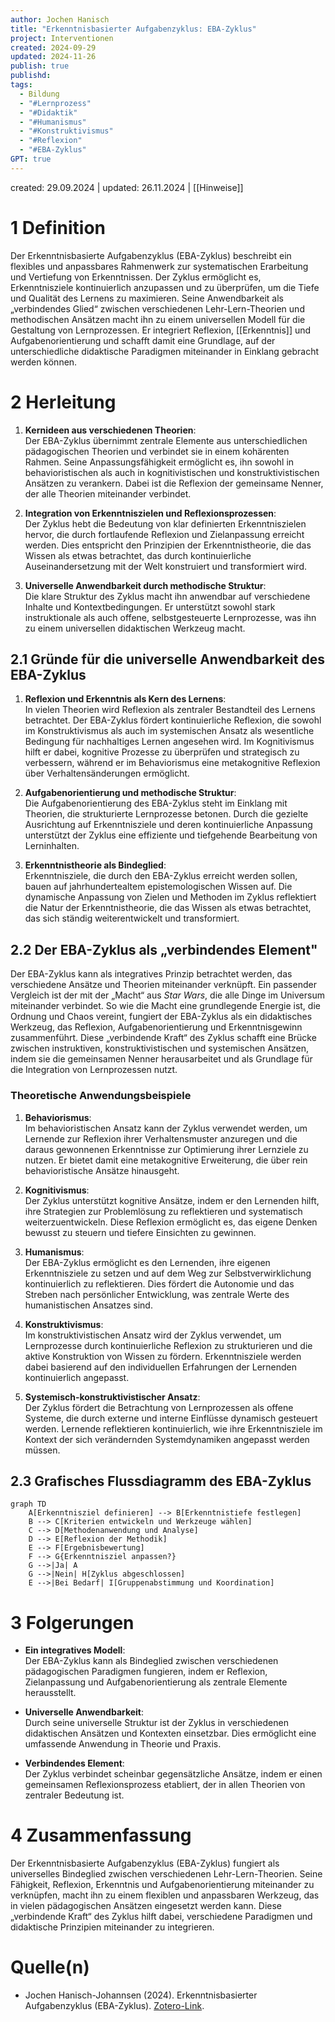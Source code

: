 ```yaml
---
author: Jochen Hanisch
title: "Erkenntnisbasierter Aufgabenzyklus: EBA-Zyklus"
project: Interventionen
created: 2024-09-29
updated: 2024-11-26
publish: true
publishd: 
tags:
  - Bildung
  - "#Lernprozess"
  - "#Didaktik"
  - "#Humanismus"
  - "#Konstruktivismus"
  - "#Reflexion"
  - "#EBA-Zyklus"
GPT: true
---
```


created: 29.09.2024 | updated: 26.11.2024 | [[Hinweise]]

# 1 Definition

Der Erkenntnisbasierte Aufgabenzyklus (EBA-Zyklus) beschreibt ein flexibles und anpassbares Rahmenwerk zur systematischen Erarbeitung und Vertiefung von Erkenntnissen. Der Zyklus ermöglicht es, Erkenntnisziele kontinuierlich anzupassen und zu überprüfen, um die Tiefe und Qualität des Lernens zu maximieren. Seine Anwendbarkeit als „verbindendes Glied“ zwischen verschiedenen Lehr-Lern-Theorien und methodischen Ansätzen macht ihn zu einem universellen Modell für die Gestaltung von Lernprozessen. Er integriert Reflexion, [[Erkenntnis]] und Aufgabenorientierung und schafft damit eine Grundlage, auf der unterschiedliche didaktische Paradigmen miteinander in Einklang gebracht werden können.

# 2 Herleitung

1. **Kernideen aus verschiedenen Theorien**:  
   Der EBA-Zyklus übernimmt zentrale Elemente aus unterschiedlichen pädagogischen Theorien und verbindet sie in einem kohärenten Rahmen. Seine Anpassungsfähigkeit ermöglicht es, ihn sowohl in behavioristischen als auch in kognitivistischen und konstruktivistischen Ansätzen zu verankern. Dabei ist die Reflexion der gemeinsame Nenner, der alle Theorien miteinander verbindet.

2. **Integration von Erkenntniszielen und Reflexionsprozessen**:  
   Der Zyklus hebt die Bedeutung von klar definierten Erkenntniszielen hervor, die durch fortlaufende Reflexion und Zielanpassung erreicht werden. Dies entspricht den Prinzipien der Erkenntnistheorie, die das Wissen als etwas betrachtet, das durch kontinuierliche Auseinandersetzung mit der Welt konstruiert und transformiert wird.

3. **Universelle Anwendbarkeit durch methodische Struktur**:  
   Die klare Struktur des Zyklus macht ihn anwendbar auf verschiedene Inhalte und Kontextbedingungen. Er unterstützt sowohl stark instruktionale als auch offene, selbstgesteuerte Lernprozesse, was ihn zu einem universellen didaktischen Werkzeug macht.

## 2.1 Gründe für die universelle Anwendbarkeit des EBA-Zyklus

1. **Reflexion und Erkenntnis als Kern des Lernens**:  
   In vielen Theorien wird Reflexion als zentraler Bestandteil des Lernens betrachtet. Der EBA-Zyklus fördert kontinuierliche Reflexion, die sowohl im Konstruktivismus als auch im systemischen Ansatz als wesentliche Bedingung für nachhaltiges Lernen angesehen wird. Im Kognitivismus hilft er dabei, kognitive Prozesse zu überprüfen und strategisch zu verbessern, während er im Behaviorismus eine metakognitive Reflexion über Verhaltensänderungen ermöglicht.

2. **Aufgabenorientierung und methodische Struktur**:  
   Die Aufgabenorientierung des EBA-Zyklus steht im Einklang mit Theorien, die strukturierte Lernprozesse betonen. Durch die gezielte Ausrichtung auf Erkenntnisziele und deren kontinuierliche Anpassung unterstützt der Zyklus eine effiziente und tiefgehende Bearbeitung von Lerninhalten.

3. **Erkenntnistheorie als Bindeglied**:  
   Erkenntnisziele, die durch den EBA-Zyklus erreicht werden sollen, bauen auf jahrhundertealtem epistemologischen Wissen auf. Die dynamische Anpassung von Zielen und Methoden im Zyklus reflektiert die Natur der Erkenntnistheorie, die das Wissen als etwas betrachtet, das sich ständig weiterentwickelt und transformiert.

## 2.2 Der EBA-Zyklus als „verbindendes Element"

Der EBA-Zyklus kann als integratives Prinzip betrachtet werden, das verschiedene Ansätze und Theorien miteinander verknüpft. Ein passender Vergleich ist der mit der „Macht“ aus *Star Wars*, die alle Dinge im Universum miteinander verbindet. So wie die Macht eine grundlegende Energie ist, die Ordnung und Chaos vereint, fungiert der EBA-Zyklus als ein didaktisches Werkzeug, das Reflexion, Aufgabenorientierung und Erkenntnisgewinn zusammenführt. Diese „verbindende Kraft“ des Zyklus schafft eine Brücke zwischen instruktiven, konstruktivistischen und systemischen Ansätzen, indem sie die gemeinsamen Nenner herausarbeitet und als Grundlage für die Integration von Lernprozessen nutzt.

### Theoretische Anwendungsbeispiele

1. **Behaviorismus**:  
   Im behavioristischen Ansatz kann der Zyklus verwendet werden, um Lernende zur Reflexion ihrer Verhaltensmuster anzuregen und die daraus gewonnenen Erkenntnisse zur Optimierung ihrer Lernziele zu nutzen. Er bietet damit eine metakognitive Erweiterung, die über rein behavioristische Ansätze hinausgeht.

2. **Kognitivismus**:  
   Der Zyklus unterstützt kognitive Ansätze, indem er den Lernenden hilft, ihre Strategien zur Problemlösung zu reflektieren und systematisch weiterzuentwickeln. Diese Reflexion ermöglicht es, das eigene Denken bewusst zu steuern und tiefere Einsichten zu gewinnen.

3. **Humanismus**:  
   Der EBA-Zyklus ermöglicht es den Lernenden, ihre eigenen Erkenntnisziele zu setzen und auf dem Weg zur Selbstverwirklichung kontinuierlich zu reflektieren. Dies fördert die Autonomie und das Streben nach persönlicher Entwicklung, was zentrale Werte des humanistischen Ansatzes sind.

4. **Konstruktivismus**:  
   Im konstruktivistischen Ansatz wird der Zyklus verwendet, um Lernprozesse durch kontinuierliche Reflexion zu strukturieren und die aktive Konstruktion von Wissen zu fördern. Erkenntnisziele werden dabei basierend auf den individuellen Erfahrungen der Lernenden kontinuierlich angepasst.

5. **Systemisch-konstruktivistischer Ansatz**:  
   Der Zyklus fördert die Betrachtung von Lernprozessen als offene Systeme, die durch externe und interne Einflüsse dynamisch gesteuert werden. Lernende reflektieren kontinuierlich, wie ihre Erkenntnisziele im Kontext der sich verändernden Systemdynamiken angepasst werden müssen.
## 2.3 Grafisches Flussdiagramm des EBA-Zyklus

```mermaid
graph TD
    A[Erkenntnisziel definieren] --> B[Erkenntnistiefe festlegen]
    B --> C[Kriterien entwickeln und Werkzeuge wählen]
    C --> D[Methodenanwendung und Analyse]
    D --> E[Reflexion der Methodik]
    E --> F[Ergebnisbewertung]
    F --> G{Erkenntnisziel anpassen?}
    G -->|Ja| A
    G -->|Nein| H[Zyklus abgeschlossen]
    E -->|Bei Bedarf| I[Gruppenabstimmung und Koordination]
```

# 3 Folgerungen

- **Ein integratives Modell**:  
  Der EBA-Zyklus kann als Bindeglied zwischen verschiedenen pädagogischen Paradigmen fungieren, indem er Reflexion, Zielanpassung und Aufgabenorientierung als zentrale Elemente herausstellt.

- **Universelle Anwendbarkeit**:  
  Durch seine universelle Struktur ist der Zyklus in verschiedenen didaktischen Ansätzen und Kontexten einsetzbar. Dies ermöglicht eine umfassende Anwendung in Theorie und Praxis.

- **Verbindendes Element**:  
  Der Zyklus verbindet scheinbar gegensätzliche Ansätze, indem er einen gemeinsamen Reflexionsprozess etabliert, der in allen Theorien von zentraler Bedeutung ist.
# 4 Zusammenfassung

Der Erkenntnisbasierte Aufgabenzyklus (EBA-Zyklus) fungiert als universelles Bindeglied zwischen verschiedenen Lehr-Lern-Theorien. Seine Fähigkeit, Reflexion, Erkenntnis und Aufgabenorientierung miteinander zu verknüpfen, macht ihn zu einem flexiblen und anpassbaren Werkzeug, das in vielen pädagogischen Ansätzen eingesetzt werden kann. Diese „verbindende Kraft“ des Zyklus hilft dabei, verschiedene Paradigmen und didaktische Prinzipien miteinander zu integrieren.
# Quelle(n)

- Jochen Hanisch-Johannsen (2024). Erkenntnisbasierter Aufgabenzyklus (EBA-Zyklus). [Zotero-Link](zotero://select/items/@openaiErkenntnisbasierterAufgabenzyklusEBAZyklus2024).